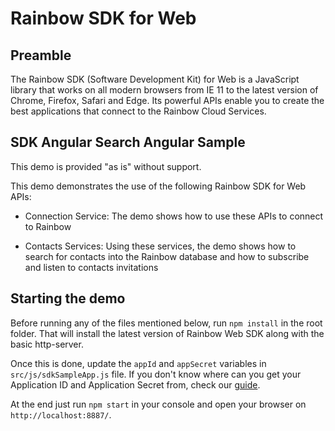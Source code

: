 # Rainbow SDK for Web

Preamble
--------
The Rainbow SDK (Software Development Kit) for Web is a JavaScript library that works on all modern browsers from IE 11 to the latest version of Chrome, Firefox, Safari and Edge. Its powerful APIs enable you to create the best applications that connect to the Rainbow Cloud Services.

SDK Angular Search Angular Sample
----------------------------------

This demo is provided "as is" without support.

This demo demonstrates the use of the following Rainbow SDK for Web APIs:

- Connection Service: The demo shows how to use these APIs to connect to Rainbow

- Contacts Services: Using these services, the demo shows how to search for contacts into the Rainbow database and how to subscribe and listen to contacts invitations

Starting the demo
-----------------

Before running any of the files mentioned below, run `npm install` in the root folder. That will install the latest version of Rainbow Web SDK along with the basic http-server.

Once this is done, update the `appId` and `appSecret` variables in `src/js/sdkSampleApp.js` file. If you don't know where can you get your Application ID and Application Secret from, check our [guide](https://hub.openrainbow.com/#/documentation/doc/sdk/web/guides/Adding_id_and_secret_key).

At the end just run `npm start` in your console and open your browser on `http://localhost:8887/`.
